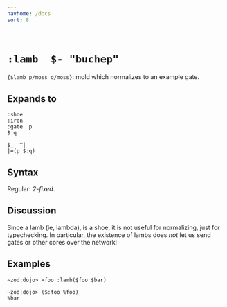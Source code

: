 ```yaml
---
navhome: /docs
sort: 8

---
```


# `:lamb  $- "buchep"`

`{$lamb p/moss q/moss}`: mold which normalizes to an example gate.

## Expands to

```
:shoe
:iron
:gate  p
$:q
```

```
$_  ^|
|=(p $:q)
```

## Syntax

Regular: *2-fixed*.

## Discussion

Since a lamb (ie, lambda), is a shoe, it is not useful for normalizing, just
for typechecking.  In particular, the existence of lambs does *not* let us send
gates or other cores over the network!

## Examples

```
~zod:dojo> =foo :lamb($foo $bar)

~zod:dojo> ($:foo %foo)
%bar
```
